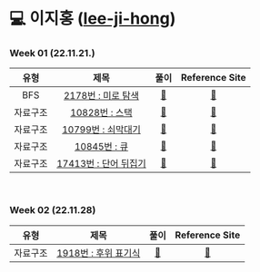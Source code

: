# 💻 이지홍 ([lee-ji-hong](https://github.com/lee-ji-hong))

### Week 01 (22.11.21.)

| 유형 | 제목 | 풀이 | Reference Site | 
| :-------: | :------------------------------------------------------------------------: | :--------------------------------------------------------------------------------------------------------------------------------------------------------------------: | :------------------------------------------------------------------: |
| BFS | <a href="https://www.acmicpc.net/problem/2178">2178번 : 미로 탐색</a>  | <a href="https://github.com/AlgorismTest/coding-test-study/blob/main/%EC%9D%B4%EC%A7%80%ED%99%8D/%EB%AC%B8%EC%A0%9C/1%EC%A3%BC%EC%B0%A8/2178/index.js">🔗</a>  | <a href="#">:bookmark:</a> |
| 자료구조 | <a href="https://www.acmicpc.net/problem/10828">10828번 : 스택</a>  | <a href="https://github.com/AlgorismTest/coding-test-study/blob/main/%EC%9D%B4%EC%A7%80%ED%99%8D/%EB%AC%B8%EC%A0%9C/1%EC%A3%BC%EC%B0%A8/10828/10828.js">🔗</a>  | <a href="#">:bookmark:</a> |
| 자료구조 | <a href="https://www.acmicpc.net/problem/10799">10799번 : 쇠막대기</a>  | <a href="https://github.com/AlgorismTest/coding-test-study/blob/main/%EC%9D%B4%EC%A7%80%ED%99%8D/%EB%AC%B8%EC%A0%9C/1%EC%A3%BC%EC%B0%A8/10799/10799.js">🔗</a>  | <a href="#">:bookmark:</a> |
| 자료구조 | <a href="https://www.acmicpc.net/problem/10845">10845번 : 큐</a>  | <a href="https://github.com/AlgorismTest/coding-test-study/blob/main/%EC%9D%B4%EC%A7%80%ED%99%8D/%EB%AC%B8%EC%A0%9C/1%EC%A3%BC%EC%B0%A8/10845/10845.js">🔗</a>  | <a href="#">:bookmark:</a> |
| 자료구조 | <a href="https://www.acmicpc.net/problem/17413">17413번 : 단어 뒤집기</a>  | <a href="https://github.com/AlgorismTest/coding-test-study/blob/main/%EC%9D%B4%EC%A7%80%ED%99%8D/%EB%AC%B8%EC%A0%9C/1%EC%A3%BC%EC%B0%A8/17413/17413.js">🔗</a>  | <a href="#">:bookmark:</a> |
<br>

### Week 02 (22.11.28)

| 유형 | 제목 | 풀이 | Reference Site | 
| :-------: | :------------------------------------------------------------------------: | :--------------------------------------------------------------------------------------------------------------------------------------------------------------------: | :------------------------------------------------------------------: |
| 자료구조 | <a href="https://www.acmicpc.net/problem/1918">1918번 : 후위 표기식</a>  | <a href="https://github.com/AlgorismTest/coding-test-study/blob/main/%EC%9D%B4%EC%A7%80%ED%99%8D/%EB%AC%B8%EC%A0%9C/1%EC%A3%BC%EC%B0%A8/1918/index.js">🔗</a>  | <a href="#">:bookmark:</a> |
